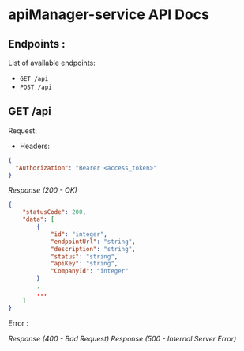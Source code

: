 # apiManager-service API Docs

## Endpoints :

List of available endpoints:
​

- `GET /api`
- `POST /api`

## GET /api

Request:

- Headers:

```json
{
  "Authorization": "Bearer <access_token>"
}
```

_Response (200 - OK)_

```json
{
    "statusCode": 200,
    "data": [
        {
            "id": "integer",
            "endpointUrl": "string",
            "description": "string",
            "status": "string",
            "apiKey": "string",
            "CompanyId": "integer"
        }
        ,
        ...
    ]
}
```

Error :

_Response (400 - Bad Request)_
_Response (500 - Internal Server Error)_
